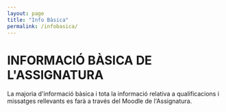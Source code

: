 ```yaml
---
layout: page
title: "Info Bàsica"
permalink: /infobasica/
---
```


# INFORMACIÓ BÀSICA DE L'ASSIGNATURA 
La majoria d'informació bàsica i tota la informació relativa a qualificacions i missatges rellevants es farà a través del Moodle de l'Assignatura. 
